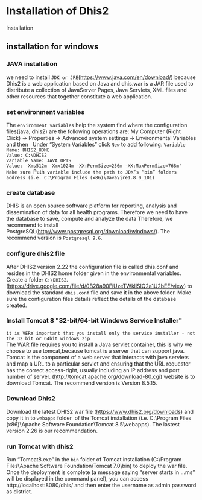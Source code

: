  # Installation of Dhis2
Installation

## installation for windows
### JAVA installation
we need to install `JDK or JRE`(https://www.java.com/en/download/) because Dhis2 is a web application based on Java and dhis.war is a JAR file used to distribute a collection of JavaServer Pages, Java Servlets, XML files and other resources that together constitute a web application.
### set environment variables
The `environment variables` help the system find where the configuration files(java, dhis2) are
the following operations are: My Computer (Right Click) → Properties → Advanced system settings → Environmental Variables and then   Under “System Variables” click `New` to add following:
`Variable Name: DHIS2_HOME`<br>
`Value: C:\DHIS2`<br>
`Variable Name: JAVA_OPTS`<br>
`Value: -Xms512m -Xmx1024m -XX:PermSize=256m -XX:MaxPermSize=768m'`<br>
`Make sure `Path` variable include the path to JDK’s “bin” folders address (i.e. C:\Program Files (x86)\Java\jre1.8.0_101)`
### create database
DHIS is an open source software platform for reporting, analysis and dissemination of data for all health programs. Therefore we need to have the database to save, compute and analyze the data
Therefore, we recommend to install PostgreSQL(http://www.postgresql.org/download/windows/). 
The recommend version is `Postgresql 9.6`.
### configure dhis2 file
After DHIS2 version 2.22 the configuration file is called dhis.conf and resides in the DHIS2 home folder given in the environmental variables. Create a folder `C:\DHIS2`. (https://drive.google.com/file/d/0B28a90FiUzeTWkllSlQ2a1U2bEE/view) to download the standard `dhis.conf` file and save it in the above folder. Make sure the configuration files details reflect the details of the database created. 
### Install Tomcat 8 "32-bit/64-bit Windows Service Installer"
`it is VERY important that you install only the service installer - not the 32 bit or 64bit windows zip`<br>
The WAR file requires you to install a Java servlet container, this is why we choose to use tomcat,because tomcat is a server that can support java. Tomcat is the component of a web server that interacts with java servlets and map a URL to a particular servlet and ensuring that the URL requester has the correct access-right, usually including an IP address and port number of server.
(http://tomcat.apache.org/download-80.cgi) website is to download Tomcat.
The recommend version is Version 8.5.15.
### Download Dhis2
Download the latest DHIS2 war file (https://www.dhis2.org/downloads) and copy it in to `webapps` folder 
of the Tomcat installation (i.e. C:\Program Files (x86)\Apache Software Foundation\Tomcat 8.5\webapps).
The lastest version 2.26 is our recommendation.
### run Tomcat with dhis2
Run “Tomcat8.exe” in the `bin` folder of Tomcat installation (C:\Program Files\Apache Software Foundation\Tomcat 7.0\bin) to deploy the war file. Once the deployment is complete (a message saying “server starts in ...ms” will be displayed in the command panel), you can access http://localhost:8080/dhis/ and then enter the username as admin password as district.












